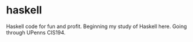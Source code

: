 # haskell
Haskell code for fun and profit. Beginning my study of Haskell here. Going through UPenns CIS194.
